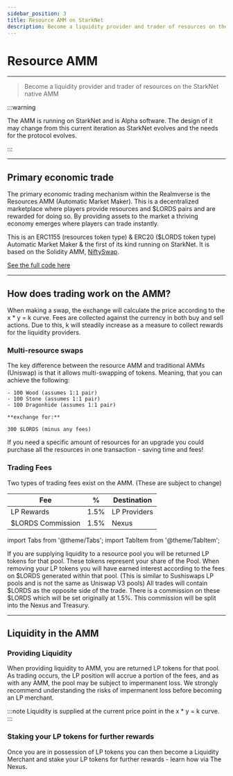 ```yaml
---
sidebar_position: 3
title: Resource AMM on StarkNet
description: Become a liquidity provider and trader of resources on the StarkNet native AMM
---
```


# Resource AMM
---
> Become a liquidity provider and trader of resources on the StarkNet native AMM


:::warning

The AMM is running on StarkNet and is Alpha software. The design of it may change from this current iteration as StarkNet evolves and the needs for the protocol evolves.

:::

---

## Primary economic trade

The primary economic trading mechanism within the Realmverse is the Resources AMM (Automatic Market Maker). This is a decentralized marketplace where players provide resources and $LORDS pairs and are rewarded for doing so. By providing assets to the market a thriving economy emerges where players can trade instantly. 

This is an ERC1155 (resources token type) & ERC20 ($LORDS token type) Automatic Market Maker & the first of its kind running on StarkNet. It is based on the Solidity AMM, [NiftySwap](https://github.com/0xsequence/niftyswap/blob/master/src/contracts/exchange/NiftyswapExchange20.sol). 



[See the full code here](https://github.com/BibliothecaForAdventurers/realms-contracts/tree/main/contracts/exchange)

---

## How does trading work on the AMM?

When making a swap, the exchange will calculate the price according to the x * y = k curve. Fees are collected against the currency in both buy and sell actions. Due to this, k will steadily increase as a measure to collect rewards for the liquidity providers.

### Multi-resource swaps

The key difference between the resource AMM and traditional AMMs (Uniswap) is that it allows multi-swapping of tokens. Meaning, that you can achieve the following:

```
- 100 Wood (assumes 1:1 pair)
- 100 Stone (assumes 1:1 pair)
- 100 Dragonhide (assumes 1:1 pair)

**exchange for:** 

300 $LORDS (minus any fees)
```

If you need a specific amount of resources for an upgrade you could purchase all the resources in one transaction - saving time and fees!



### Trading Fees

Two types of trading fees exist on the AMM. (These are subject to change)

| Fee | % | Destination |
| ----------- | ----------- | ----------- |
| LP Rewards | 1.5% | LP Providers |
| $LORDS Commission | 1.5% | Nexus |

import Tabs from '@theme/Tabs';
import TabItem from '@theme/TabItem';

<Tabs>
  <TabItem value="apple" label="LP Rewards" default>
If you are supplying liquidity to a resource pool you will be returned LP tokens for that pool. These tokens represent your share of the Pool. When removing your LP tokens you will have earned interest according to the fees on $LORDS generated within that pool. (This is similar to Sushiswaps LP pools and is not the same as Uniswap V3 pools)
  </TabItem>
  <TabItem value="orange" label="$LORDS Commission">
All trades will contain $LORDS as the opposite side of the trade. There is a commission on these $LORDS which will be set originally at 1.5%. This commission will be split into the Nexus and Treasury.
  </TabItem>
</Tabs>

---

## Liquidity in the AMM

### Providing Liquidity 

When providing liquidity to AMM, you are returned LP tokens for that pool. As trading occurs, the LP position will accrue a portion of the fees, and as with any AMM, the pool may be subject to impermanent loss. We strongly recommend understanding the risks of impermanent loss before becoming an LP merchant.

:::note
Liquidity is supplied at the current price point in the x * y = k curve.
:::

### Staking your LP tokens for further rewards

Once you are in possession of LP tokens you can then become a Liquidity Merchant and stake your LP tokens for further rewards - learn how via The Nexus.